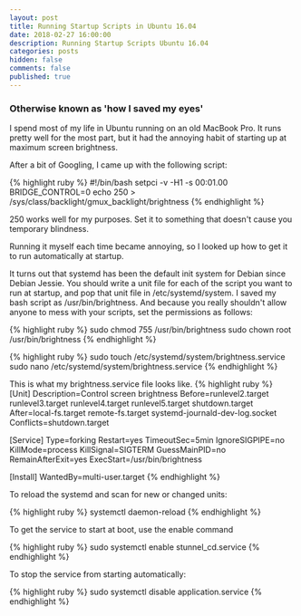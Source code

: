 ```yaml
---
layout: post
title: Running Startup Scripts in Ubuntu 16.04
date: 2018-02-27 16:00:00
description: Running Startup Scripts Ubuntu 16.04
categories: posts
hidden: false
comments: false
published: true
---
```


### Otherwise known as 'how I saved my eyes'

I spend most of my life in Ubuntu running on an old MacBook Pro. It runs pretty well for the most part, but it had the annoying habit of starting up at maximum screen brightness.

After a bit of Googling, I came up with the following script:

{% highlight ruby %}
#!/bin/bash
setpci -v -H1 -s 00:01.00 BRIDGE_CONTROL=0
echo 250 > /sys/class/backlight/gmux_backlight/brightness
{% endhighlight %}


250 works well for my purposes. Set it to something that doesn't cause you temporary blindness.

Running it myself each time became annoying, so I looked up how to get it to run automatically at startup.

It turns out that systemd has been the default init system for Debian since Debian Jessie. You should write a unit file for each of the script you want to run at startup, and pop that unit file in /etc/systemd/system. I saved my bash script as /usr/bin/brightness. And because you really shouldn't allow anyone to mess with your scripts, set the permissions as follows:

{% highlight ruby %}
sudo chmod 755 /usr/bin/brightness
sudo chown root /usr/bin/brightness
{% endhighlight %}

{% highlight ruby %}
sudo touch /etc/systemd/system/brightness.service
sudo nano /etc/systemd/system/brightness.service
{% endhighlight %}


This is what my brightness.service file looks like.
{% highlight ruby %}
[Unit]
Description=Control screen brightness
Before=runlevel2.target runlevel3.target runlevel4.target runlevel5.target shutdown.target
After=local-fs.target remote-fs.target systemd-journald-dev-log.socket
Conflicts=shutdown.target

[Service]
Type=forking
Restart=yes
TimeoutSec=5min
IgnoreSIGPIPE=no
KillMode=process
KillSignal=SIGTERM
GuessMainPID=no
RemainAfterExit=yes
ExecStart=/usr/bin/brightness

[Install]
WantedBy=multi-user.target
{% endhighlight %}


To reload the systemd and scan for new or changed units:

{% highlight ruby %}
systemctl daemon-reload
{% endhighlight %}


To get the service to start at boot, use the enable command

{% highlight ruby %}
sudo systemctl enable stunnel_cd.service
{% endhighlight %}


To stop the service from starting automatically:

{% highlight ruby %}
sudo systemctl disable application.service
{% endhighlight %}
